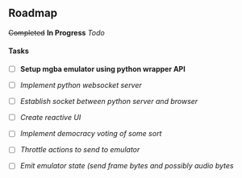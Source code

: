 ## Roadmap

~~Completed~~
__In Progress__
*Todo*

#### Tasks

- [ ] __Setup mgba emulator using python wrapper API__
- [ ] *Implement python websocket server*
- [ ] *Establish socket between python server and browser*
- [ ] *Create reactive UI*
- [ ] *Implement democracy voting of some sort*
- [ ] *Throttle actions to send to emulator*
- [ ] *Emit emulator state (send frame bytes and possibly audio bytes*

